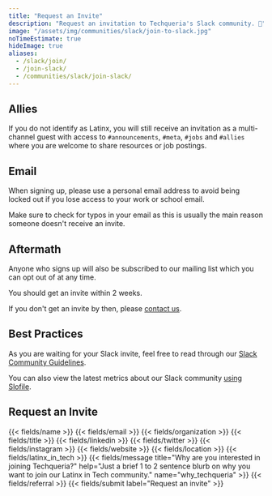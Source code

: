 ```yaml
---
title: "Request an Invite"
description: "Request an invitation to Techqueria's Slack community. 🌮"
image: "/assets/img/communities/slack/join-to-slack.jpg"
noTimeEstimate: true
hideImage: true
aliases:
  - /slack/join/
  - /join-slack/
  - /communities/slack/join-slack/
---
```


## Allies

If you do not identify as Latinx, you will still receive an invitation as a multi-channel guest with access to `#announcements`, `#meta`, `#jobs` and `#allies` where you are welcome to share resources or job postings.

## Email

When signing up, please use a personal email address to avoid being locked out if you lose access to your work or school email.

Make sure to check for typos in your email as this is usually the main reason someone doesn't receive an invite.

## Aftermath

Anyone who signs up will also be subscribed to our mailing list which you can opt out of at any time.

You should get an invite within 2 weeks.

If you don't get an invite by then, please [contact us](/contact).

## Best Practices

As you are waiting for your Slack invite, feel free to read through our [Slack Community Guidelines](/slack/community-guidelines/).

You can also view the latest metrics about our Slack community [using Slofile](https://slofile.com/slack/techqueria).

## Request an Invite

<form name="Speak" method="POST" data-netlify-recaptcha="true" data-netlify="true" class="form--centered" action="/success/">
  <input type="hidden" aria-label="Subject" name="_subject" value="Techqueria - Become a Speaker">
  {{< fields/name >}}
  {{< fields/email >}}
  {{< fields/organization >}}
  {{< fields/title >}}
  {{< fields/linkedin >}}
  {{< fields/twitter >}}
  {{< fields/instagram >}}
  {{< fields/website >}}
  {{< fields/location >}}
  {{< fields/latinx_in_tech >}}
  {{< fields/message title="Why are you interested in joining Techqueria?" help="Just a brief 1 to 2 sentence blurb on why you want to join our Latinx in Tech community." name="why_techqueria" >}}
  {{< fields/referral >}}
  {{< fields/submit label="Request an invite" >}}
</form>
<br>
